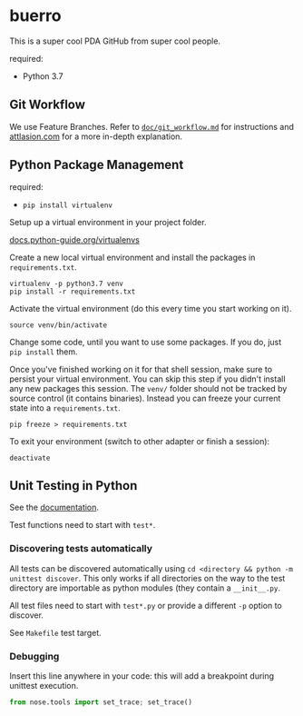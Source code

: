# buerro
This is a super cool PDA GitHub from super cool people.

required:

- Python 3.7

## Git Workflow

We use Feature Branches. Refer to [`doc/git_workflow.md`](doc/git_workflow.md) for instructions and [attlasion.com](https://www.atlassian.com/git/tutorials/comparing-workflows/feature-branch-workflow) for a more in-depth explanation.

## Python Package Management

required:

- `pip install virtualenv`

Setup up a virtual environment in your project folder.

[docs.python-guide.org/virtualenvs](https://docs.python-guide.org/dev/virtualenvs/#basic-usage)

Create a new local virtual environment and install the packages in `requirements.txt`.

```
virtualenv -p python3.7 venv
pip install -r requirements.txt
```

Activate the virtual environment (do this every time you start working on it).

```
source venv/bin/activate
```

Change some code, until you want to use some packages. If you do, just `pip install` them.

Once you've finished working on it for that shell session, make sure to persist your virtual environment. You can skip this step if you didn't install any new packages this session. The `venv/` folder should not be tracked by source control (it contains binaries). Instead you can freeze your current state into a `requirements.txt`.

```
pip freeze > requirements.txt
```

To exit your environment (switch to other adapter or finish a session):

```
deactivate
```

## Unit Testing in Python

See the [documentation](https://docs.python.org/3/library/unittest.html).

Test functions need to start with `test*`.

### Discovering tests automatically

All tests can be discovered automatically using `cd <directory && python -m unittest discover`. This only works if all directories on the way to the test directory are importable as python modules (they contain a `__init__.py`.

All test files need to start with `test*.py` or provide a different `-p` option to discover.

See `Makefile` test target.

### Debugging

Insert this line anywhere in your code: this will add a breakpoint during unittest execution.

```py
from nose.tools import set_trace; set_trace()
```
